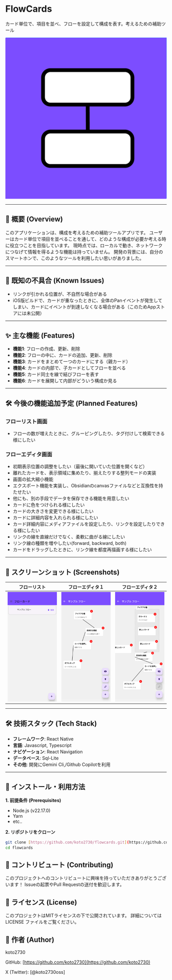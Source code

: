 # FlowCards

カード単位で、項目を並べ、フローを設定して構成を表す。考えるための補助ツール

![icon](./.github/images/icon.png)

---

## 📖 概要 (Overview)

このアプリケーションは、構成を考えるための補助ツールアプリです。
ユーザーはカード単位で項目を並べることを通して、どのような構成が必要か考える時に役立つことを目指しています。
現時点では、ローカルで動き、ネットワークにつなげて情報を得るような機能は持っていません。
開発の背景には、自分のスマートホンで、このようなツールを利用したい思いがありました。

---

## 🐞 既知の不具合 (Known Issues)

- リンクが引かれる位置が、不自然な場合がある
- iOS版ビルドで、カードが重なったときに、全体のPanイベントが発生してしまい、カードにイベントが到達しなくなる場合がある（このためAppストアには未公開）

---

## ✨ 主な機能 (Features)

* **機能1**: フローの作成、更新、削除
* **機能2**: フローの中に、カードの追加、更新、削除
* **機能3**: カードをまとめて一つのカードにする（親カード）
* **機能4**: カードの内部で、子カードとしてフローを並べる
* **機能5**: カード同士を線で結びフローを表す
* **機能6**: カードを展開して内部がどういう構成か見る

---

## 🛠 今後の機能追加予定 (Planned Features)

### フローリスト画面
- フローの数が増えたときに、グルーピングしたり、タグ付けして検索できる様にしたい

### フローエディタ画面
- 初期表示位置の調整をしたい（最後に開いていた位置を開くなど）
- 離れたカードを、表示領域に集めたり、揃えたりする整列モードの実装
- 画面の拡大縮小機能
- エクスポート機能を実装し、Obsidianのcanvasファイルなどと互換性を持たせたい
- 他にも、別の手段でデータを保存できる機能を用意したい
- カードに色をつけられる様にしたい
- カードの大きさを変更できる様にしたい
- カードに詳細内容を入れられる様にしたい
- カード詳細内容にメディアファイルを設定したり、リンクを設定したりできる様にしたい
- リンクの線を直線だけでなく、柔軟に曲がる線にしたい
- リンク線の種類を増やしたい(forward, backward, both)
- カードをドラッグしたときに、リンク線を都度再描画する様にしたい

---

## 📱 スクリーンショット (Screenshots)

|フローリスト|フローエディタ１|フローエディタ２|
|----|----|----|
|![screenshot-01](./.github/images/screenshot-01.png)|![screenshot-02](./.github/images/screenshot-02.png)|![screenshot-03](./.github/images/screenshot-03.png)

---

## 🛠️ 技術スタック (Tech Stack)

* **フレームワーク**: React Native
* **言語**: Javascript, Typescript
* **ナビゲーション**: React Navigation
* **データベース**: Sql-Lite
* **その他**: 開発にGemini Cli,/Github Copilotを利用

---

## 🚀 インストール・利用方法

**1. 前提条件 (Prerequisites)**
* Node.js (v22.17.0)
* Yarn
* etc..

**2. リポジトリをクローン**
```bash
git clone [https://github.com/koto2730/flowcards.git](https://github.com/koto2730/flowcards.git
cd flowcards
```

## 🙌 コントリビュート (Contributing)
このプロジェクトへのコントリビュートに興味を持っていただきありがとうございます！
Issueの起票やPull Requestの送付を歓迎します。

## 📜 ライセンス (License)
このプロジェクトはMITライセンスの下で公開されています。
詳細については LICENSE ファイルをご覧ください。

## 👤 作者 (Author)
koto2730

GitHub: [https://github.com/koto2730](https://github.com/koto2730)

X (Twitter): [@koto2730oss]